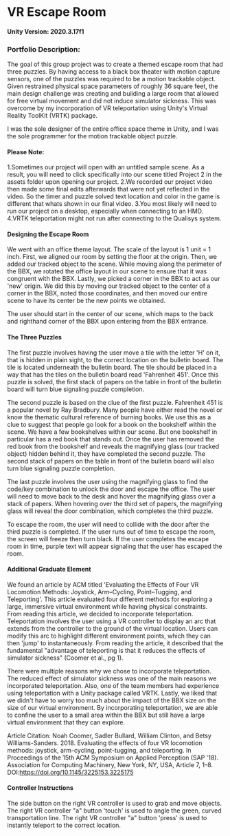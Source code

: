 # VR Escape Room
#### Unity Version: 2020.3.17f1

### Portfolio Description:
The goal of this group project was to create a themed escape room that had three puzzles. By having access to a black box theater with motion capture sensors, one of the puzzles was required to be a motion trackable object. Given restrained physical space parameters of roughly 36 square feet, the main design challenge was creating and building a large room that allowed for free virtual movement and did not induce simulator sickness. This was overcome by my incorporation of VR teleportation using Unity's Virtual Reality ToolKit (VRTK) package.

I was the sole designer of the entire office space theme in Unity, and I was the sole programmer for the motion trackable object puzzle.


#### Please Note:
1.Sometimes our project will open with an untitled sample scene. As a result, you will need to click specifically into our scene titled Project 2 in the assets folder upon opening our project. 
2.We recorded our project video then made some final edits afterwards that were not yet reflected in the video. So the timer and puzzle solved text location and color in the game is different that whats shown in our final video. 
3.You most likely will need to run our project on a desktop, especially when connecting to an HMD.
4.VRTK teleportation might not run after connecting to the Qualisys system.


#### Designing the Escape Room
We went with an office theme layout. The scale of the layout is 1 unit = 1 inch. First, we aligned our room by setting the floor at the origin. Then, we added our tracked object to the scene. While moving along the perimeter of the BBX, we rotated the office layout in our scene to ensure that it was congruent with the BBX. Lastly, we picked a corner in the BBX to act as our 'new' origin. We did this by moving our tracked object to the center of a corner in the BBX, noted those coordinates, and then moved our entire scene to have its center be the new points we obtained.

The user should start in the center of our scene, which maps to the back and righthand corner of the BBX upon entering from the BBX entrance. 


#### The Three Puzzles
The first puzzle involves having the user move a tile with the letter 'H' on it, that is hidden in plain sight, to the correct location on the bulletin board. The tile is located underneath the bulletin board. The tile should be placed in a way that has the tiles on the bulletin board read 'Fahrenheit 451'. Once this puzzle is solved, the first stack of papers on the table in front of the bulletin board will turn blue signaling puzzle completion.

The second puzzle is based on the clue of the first puzzle. Fahrenheit 451 is a popular novel by Ray Bradbury. Many people have either read the novel or know the thematic cultural reference of burning books. We use this as a clue to suggest that people go look for a book on the bookshelf within the scene. We have a few bookshelves within our scene. But one bookshelf in particular has a red book that stands out. Once the user has removed the red book from the bookshelf and reveals the magnifying glass (our tracked object) hidden behind it, they have completed the second puzzle. The second stack of papers on the table in front of the bulletin board will also turn blue signaling puzzle completion.

The last puzzle involves the user using the magnifying glass to find the code/key combination to unlock the door and escape the office. The user will need to move back to the desk and hover the magnifying glass over a stack of papers. When hovering over the third set of papers, the magnifying glass will reveal the door combination, which completes the third puzzle. 

To escape the room, the user will need to collide with the door after the third puzzle is completed. If the user runs out of time to escape the room, the screen will freeze then turn black. If the user completes the escape room in time, purple text will appear signaling that the user has escaped the room.


#### Additional Graduate Element
We found an article by ACM titled 'Evaluating the Effects of Four VR Locomotion Methods: Joystick, Arm–Cycling, Point–Tugging, and Teleporting'. This article evaluated four different methods for exploring a large, immersive virtual environment while having physical constraints. From reading this article, we decided to incorporate teleportation. Teleportation involves the user using a VR controller to display an arc that extends from the controller to the ground of the virtual location. Users can modify this arc to highlight different environment points, which they can then 'jump' to instantaneously. From reading the article, it described that the fundamental "advantage of teleporting is that it reduces the effects of simulator sickness" (Coomer et al., pg 1). 

There were multiple reasons why we chose to incorporate teleportation. The reduced effect of simulator sickness was one of the main reasons we incorporated teleportation. Also, one of the team members had experience using teleportation with a Unity package called VRTK. Lastly, we liked that we didn't have to worry too much about the impact of the BBX size on the size of our virtual environment. By incorporating teleportation, we are able to confine the user to a small area within the BBX but still have a large virtual environment that they can explore.

Article Citation: 
Noah Coomer, Sadler Bullard, William Clinton, and Betsy Williams-Sanders. 2018. Evaluating the effects of four VR locomotion methods: joystick, arm-cycling, point-tugging, and teleporting. In Proceedings of the 15th ACM Symposium on Applied Perception (SAP '18). Association for Computing Machinery, New York, NY, USA, Article 7, 1–8. DOI:https://doi.org/10.1145/3225153.3225175


#### Controller Instructions
The side button on the right VR controller is used to grab and move objects.
The right VR controller "a" button 'touch' is used to angle the green, curved transportation line.
The right VR controller "a" button 'press' is used to instantly teleport to the correct location.
